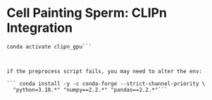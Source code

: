 # Cell Painting Sperm: CLIPn Integration



```conda env create -f clipn_gpu.yml
conda activate clipn_gpu```



if the preprocess script fails, you may need to alter the env:

``` conda install -y -c conda-forge --strict-channel-priority \
  "python=3.10.*" "numpy==2.2.*" "pandas==2.2.*"```
